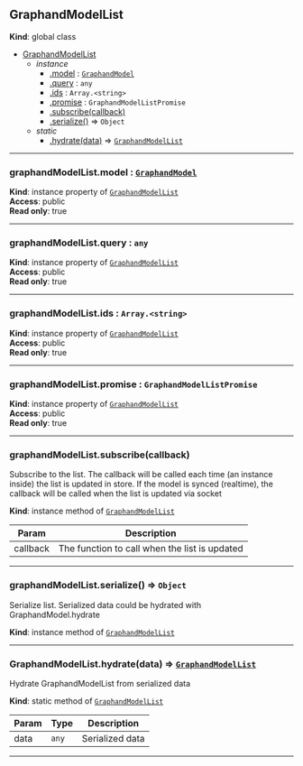 <a name="GraphandModelList"></a>

## GraphandModelList
**Kind**: global class  

* [GraphandModelList](GraphandModelList.md#GraphandModelList)
    * _instance_
        * [.model](GraphandModelList.md#GraphandModelList+model) : [<code>GraphandModel</code>](GraphandModel.md#GraphandModel)
        * [.query](GraphandModelList.md#GraphandModelList+query) : <code>any</code>
        * [.ids](GraphandModelList.md#GraphandModelList+ids) : <code>Array.&lt;string&gt;</code>
        * [.promise](GraphandModelList.md#GraphandModelList+promise) : <code>GraphandModelListPromise</code>
        * [.subscribe(callback)](GraphandModelList.md#GraphandModelList+subscribe)
        * [.serialize()](GraphandModelList.md#GraphandModelList+serialize) ⇒ <code>Object</code>
    * _static_
        * [.hydrate(data)](#GraphandModelList.hydrate) ⇒ [<code>GraphandModelList</code>](GraphandModelList.md#GraphandModelList)


* * *

<a name="GraphandModelList+model"></a>

### graphandModelList.model : [<code>GraphandModel</code>](GraphandModel.md#GraphandModel)
**Kind**: instance property of [<code>GraphandModelList</code>](GraphandModelList.md#GraphandModelList)  
**Access**: public  
**Read only**: true  

* * *

<a name="GraphandModelList+query"></a>

### graphandModelList.query : <code>any</code>
**Kind**: instance property of [<code>GraphandModelList</code>](GraphandModelList.md#GraphandModelList)  
**Access**: public  
**Read only**: true  

* * *

<a name="GraphandModelList+ids"></a>

### graphandModelList.ids : <code>Array.&lt;string&gt;</code>
**Kind**: instance property of [<code>GraphandModelList</code>](GraphandModelList.md#GraphandModelList)  
**Access**: public  
**Read only**: true  

* * *

<a name="GraphandModelList+promise"></a>

### graphandModelList.promise : <code>GraphandModelListPromise</code>
**Kind**: instance property of [<code>GraphandModelList</code>](GraphandModelList.md#GraphandModelList)  
**Access**: public  
**Read only**: true  

* * *

<a name="GraphandModelList+subscribe"></a>

### graphandModelList.subscribe(callback)
Subscribe to the list. The callback will be called each time (an instance inside) the list is updated in store.
If the model is synced (realtime), the callback will be called when the list is updated via socket

**Kind**: instance method of [<code>GraphandModelList</code>](GraphandModelList.md#GraphandModelList)  

| Param | Description |
| --- | --- |
| callback | The function to call when the list is updated |


* * *

<a name="GraphandModelList+serialize"></a>

### graphandModelList.serialize() ⇒ <code>Object</code>
Serialize list. Serialized data could be hydrated with GraphandModel.hydrate

**Kind**: instance method of [<code>GraphandModelList</code>](GraphandModelList.md#GraphandModelList)  

* * *

<a name="GraphandModelList.hydrate"></a>

### GraphandModelList.hydrate(data) ⇒ [<code>GraphandModelList</code>](GraphandModelList.md#GraphandModelList)
Hydrate GraphandModelList from serialized data

**Kind**: static method of [<code>GraphandModelList</code>](GraphandModelList.md#GraphandModelList)  

| Param | Type | Description |
| --- | --- | --- |
| data | <code>any</code> | Serialized data |


* * *

